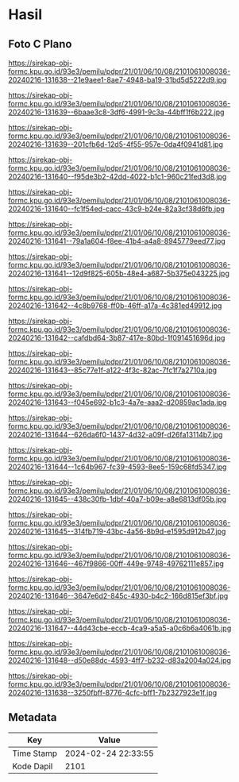 # Hasil

## Foto C Plano

https://sirekap-obj-formc.kpu.go.id/93e3/pemilu/pdpr/21/01/06/10/08/2101061008036-20240216-131638--21e9aee1-8ae7-4948-ba19-31bd5d5222d9.jpg

https://sirekap-obj-formc.kpu.go.id/93e3/pemilu/pdpr/21/01/06/10/08/2101061008036-20240216-131639--6baae3c8-3df6-4991-9c3a-44bff1f6b222.jpg

https://sirekap-obj-formc.kpu.go.id/93e3/pemilu/pdpr/21/01/06/10/08/2101061008036-20240216-131639--201cfb6d-12d5-4f55-957e-0da4f0941d81.jpg

https://sirekap-obj-formc.kpu.go.id/93e3/pemilu/pdpr/21/01/06/10/08/2101061008036-20240216-131640--f95de3b2-42dd-4022-b1c1-960c21fed3d8.jpg

https://sirekap-obj-formc.kpu.go.id/93e3/pemilu/pdpr/21/01/06/10/08/2101061008036-20240216-131640--fc1f54ed-cacc-43c9-b24e-82a3cf38d6fb.jpg

https://sirekap-obj-formc.kpu.go.id/93e3/pemilu/pdpr/21/01/06/10/08/2101061008036-20240216-131641--79a1a604-f8ee-41b4-a4a8-8945779eed77.jpg

https://sirekap-obj-formc.kpu.go.id/93e3/pemilu/pdpr/21/01/06/10/08/2101061008036-20240216-131641--12d9f825-605b-48e4-a687-5b375e043225.jpg

https://sirekap-obj-formc.kpu.go.id/93e3/pemilu/pdpr/21/01/06/10/08/2101061008036-20240216-131642--4c8b9768-ff0b-46ff-a17a-4c381ed49912.jpg

https://sirekap-obj-formc.kpu.go.id/93e3/pemilu/pdpr/21/01/06/10/08/2101061008036-20240216-131642--cafdbd64-3b87-417e-80bd-1f091451696d.jpg

https://sirekap-obj-formc.kpu.go.id/93e3/pemilu/pdpr/21/01/06/10/08/2101061008036-20240216-131643--85c77e1f-a122-4f3c-82ac-7fc1f7a2710a.jpg

https://sirekap-obj-formc.kpu.go.id/93e3/pemilu/pdpr/21/01/06/10/08/2101061008036-20240216-131643--f045e692-b1c3-4a7e-aaa2-d20859ac1ada.jpg

https://sirekap-obj-formc.kpu.go.id/93e3/pemilu/pdpr/21/01/06/10/08/2101061008036-20240216-131644--626da6f0-1437-4d32-a09f-d26fa13114b7.jpg

https://sirekap-obj-formc.kpu.go.id/93e3/pemilu/pdpr/21/01/06/10/08/2101061008036-20240216-131644--1c64b967-fc39-4593-8ee5-159c68fd5347.jpg

https://sirekap-obj-formc.kpu.go.id/93e3/pemilu/pdpr/21/01/06/10/08/2101061008036-20240216-131645--438c30fb-1dbf-40a7-b09e-a8e6813df05b.jpg

https://sirekap-obj-formc.kpu.go.id/93e3/pemilu/pdpr/21/01/06/10/08/2101061008036-20240216-131645--314fb719-43bc-4a56-8b9d-e1595d912b47.jpg

https://sirekap-obj-formc.kpu.go.id/93e3/pemilu/pdpr/21/01/06/10/08/2101061008036-20240216-131646--467f9866-00ff-449e-9748-49762111e857.jpg

https://sirekap-obj-formc.kpu.go.id/93e3/pemilu/pdpr/21/01/06/10/08/2101061008036-20240216-131646--3647e6d2-845c-4930-b4c2-166d815ef3bf.jpg

https://sirekap-obj-formc.kpu.go.id/93e3/pemilu/pdpr/21/01/06/10/08/2101061008036-20240216-131647--44d43cbe-eccb-4ca9-a5a5-a0c6b6a4061b.jpg

https://sirekap-obj-formc.kpu.go.id/93e3/pemilu/pdpr/21/01/06/10/08/2101061008036-20240216-131648--d50e88dc-4593-4ff7-b232-d83a2004a024.jpg

https://sirekap-obj-formc.kpu.go.id/93e3/pemilu/pdpr/21/01/06/10/08/2101061008036-20240216-131638--3250fbff-8776-4cfc-bff1-7b2327923e1f.jpg


## Metadata

| Key        | Value               |
| ---------- | ------------------- |
| Time Stamp | 2024-02-24 22:33:55 |
| Kode Dapil | 2101                |



